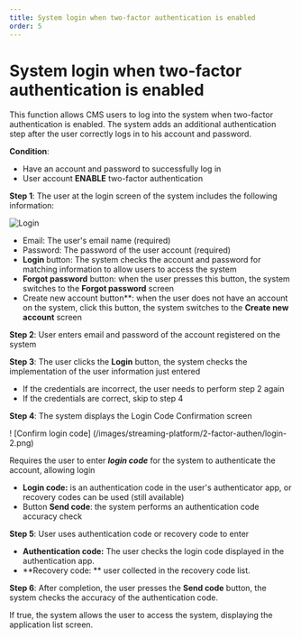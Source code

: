 ```yaml
---
title: System login when two-factor authentication is enabled
order: 5
---
```


# System login when two-factor authentication is enabled

This function allows CMS users to log into the system when two-factor authentication is enabled. The system adds an additional authentication step after the user correctly logs in to his account and password.

**Condition**:

- Have an account and password to successfully log in
- User account **ENABLE** two-factor authentication

**Step 1**: The user at the login screen of the system includes the following information:

![Login](/images/streaming-platform/2-factor-authen/login-1.png)

- Email: The user's email name (required)
- Password: The password of the user account (required)
- **Login** button: The system checks the account and password for matching information to allow users to access the system
- **Forgot password** button: when the user presses this button, the system switches to the **Forgot password** screen
- Create new account button\*\*: when the user does not have an account on the system, click this button, the system switches to the **Create new account** screen

**Step 2**: User enters email and password of the account registered on the system

**Step 3**: The user clicks the **Login** button, the system checks the implementation of the user information just entered

- If the credentials are incorrect, the user needs to perform step 2 again
- If the credentials are correct, skip to step 4

**Step 4**: The system displays the Login Code Confirmation screen

! [Confirm login code] (/images/streaming-platform/2-factor-authen/login-2.png)

Requires the user to enter _**login code**_ for the system to authenticate the account, allowing login

- **Login code:** is an authentication code in the user's authenticator app, or recovery codes can be used (still available)
- Button **Send code**: the system performs an authentication code accuracy check

**Step 5**: User uses authentication code or recovery code to enter

- **Authentication code:** The user checks the login code displayed in the authentication app.
- \*\*Recovery code: \*\* user collected in the recovery code list.

**Step 6**: After completion, the user presses the **Send code** button, the system checks the accuracy of the authentication code.

If true, the system allows the user to access the system, displaying the application list screen.
